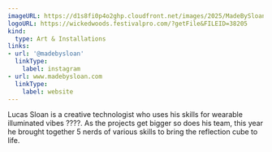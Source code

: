 ```yaml
---
imageURL: https://d1s8fi0p4o2ghp.cloudfront.net/images/2025/MadeBySloan.jpeg
logoURL: https://wickedwoods.festivalpro.com/?getFile&FILEID=38205
kind:
  type: Art & Installations
links:
- url: '@madebysloan'
  linkType:
    label: instagram
- url: www.madebysloan.com
  linkType:
    label: website
---
```

Lucas Sloan is a creative technologist who uses his skills for wearable illuminated vibes ????. As the projects get bigger so does his team, this year he brought together 5 nerds of various skills to bring the reflection cube to life.